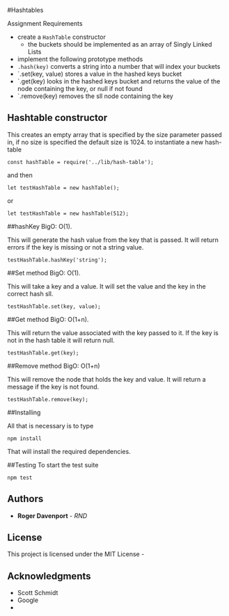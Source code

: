 #Hashtables

Assignment Requirements

* create a `HashTable` constructor
  * the buckets should be implemented as an array of Singly Linked Lists
* implement the following prototype methods
* `.hash(key)` converts a string into a number that will index your buckets
* `.set(key, value) stores a value in the hashed keys bucket
* `.get(key) looks in the hashed keys bucket and returns the value of the node containing the key, or null if not found
* `.remove(key) removes the sll node containing the key

## Hashtable constructor
This creates an empty array that is specified by the size parameter passed in, if no size is specified 
the default size is 1024.
to instantiate a new hash-table 
```
const hashTable = require('../lib/hash-table');
```
and then 
```
let testHashTable = new hashTable();
```
or
```
let testHashTable = new hashTable(512);
```

##hashKey BigO: O(1).

This will generate the hash value from the key that is passed. It will return errors if the key is missing or not a string value. 
```
testHashTable.hashKey('string');
```

##Set method BigO: O(1).

This will take a key and a value. It will set the value and the key in the correct hash sll.
```
testHashTable.set(key, value);
```

##Get method BigO: O(1+n).

This will return the value associated with the key passed to it. If the key is not in the hash table it will return null.
```
testHashTable.get(key);
```

##Remove method BigO: O(1+n)

This will remove the node that holds the key and value. It will return a message if the key is not found.
```
testHashTable.remove(key);
```

##Installing

All that is necessary is to type
```
npm install
```  
That will install the required dependencies.

##Testing
To start the test suite
```
npm test 
```








## Authors

* **Roger Davenport** - *RND* 



## License

This project is licensed under the MIT License - 

## Acknowledgments

* Scott Schmidt
* Google
* 
